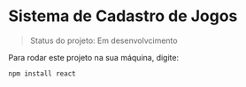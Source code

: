 <h1>Sistema de Cadastro de Jogos</h1>

> Status do projeto: Em desenvolvcimento

Para rodar este projeto na sua máquina, digite:

```
npm install react
```
